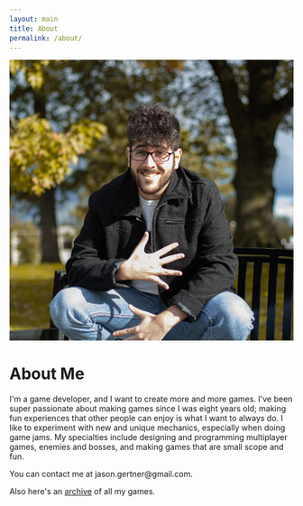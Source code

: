 ```yaml
---
layout: main
title: About
permalink: /about/
---
```


<div style="text-align: center;">
    <img class="main-logo" src="/assets/jason/Jason_23.jpg" alt="Jason"/>
</div>

# About Me
I'm a game developer, and I want to create more and more games. I've been super passionate about making games since I was eight years old; making fun experiences that other people can enjoy is what I want to always do. I like to experiment with new and unique mechanics, especially when doing game jams. My specialties include designing and programming multiplayer games, enemies and bosses, and making games that are small scope and fun.

<p>
You can contact me at jason.gertner@gmail.com.
</p>

<p>
    Also here's an <a href="archive.html">archive</a> of all my games.
</p>